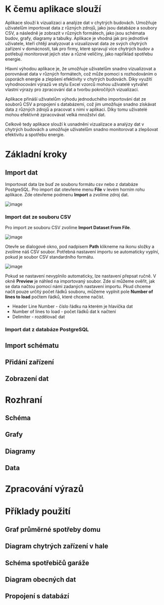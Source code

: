 # K čemu aplikace slouží
Aplikace slouží k vizualizaci a analýze dat v chytrých budovách.
Umožňuje uživatelům importovat data z různých zdrojů, jako jsou databáze a soubory CSV, a následně je zobrazit v různých formátech, jako jsou schémata budov,
grafy, diagramy a tabulky. Aplikace je vhodná jak pro jednotlivé uživatele, kteří chtějí analyzovat a vizualizovat data ze svých chytrých zařízení v domácnosti,
tak pro firmy, které spravují více chytrých budov a potřebují monitorovat jejich stav a různé veličiny, jako například spotřebu energie.

Hlavní výhodou aplikace je, že umožňuje uživatelům snadno vizualizovat a porovnávat data v různých formátech,
což může pomoci s rozhodováním o úsporách energie a zlepšení efektivity v chytrých budovách. 
Díky využití vyhodnocování výrazů ve stylu Excel vzorců mohou uživatelé vytvářet vlastní výrazy pro zpracování dat a 
tvorbu pokročilých vizualizací.

Aplikace přináší uživatelům výhodu jednoduchého importování dat ze souborů CSV a propojení s databázemi,
což jim umožňuje snadno získávat data z různých zdrojů a pracovat s nimi v aplikaci.
Díky tomu uživatelé mohou efektivně zpracovávat velká množství dat.

Celkově tedy aplikace slouží k usnadnění vizualizace a analýzy dat v chytrých budovách a umožňuje uživatelům snadno monitorovat a
zlepšovat efektivitu a spotřebu energie.


# Základní kroky

## Import dat
Importovat data lze buď ze souboru formátu csv nebo z databáze PostgreSQL.
Pro import dat otevřeme menu **File** v levém horním rohu aplikace. Zde otevřeme podmenu **Import** a zvolíme zdroj dat.

![image](https://user-images.githubusercontent.com/72192205/231018389-41026b02-de52-49f5-a2a1-dc81a3f73bdd.png)


### Import dat ze souboru CSV

Pro import ze souboru CSV zvolíme **Import Dataset From File**.

![image](https://user-images.githubusercontent.com/72192205/231018573-ec9ec067-e665-444b-a152-ad2e6f011250.png)

Otevře se dialogové okno, pod nadpisem **Path** klikneme na ikonu složky a zvolíme náš CSV soubor. Potřebná nastavení importu se automaticky vyplní, pokud je soubor CSV standardního formátu.

![image](https://user-images.githubusercontent.com/72192205/231018727-16b5e0ef-8f7b-41c3-8cfc-160edf73863e.png)

Pokud se nastavení nevyplnilo automaticky, lze nastavení přepsat ručně. V okně **Preview** je náhled
na importovaný soubor. Zde si můžeme ověřit, jak se data načtou pomocí námi zadaných nastavení importu. Pkud chceme načít pouze určitý počet řádků souboru,
můžeme vyplnit pole **Number of lines to load** počtem řádků, které chceme načíst.

* Header Line Number - číslo řádku na kterém je hlavička dat
* Number of lines to load - počet řádků dat k načtení
* Delimiter - rozdělovač dat

### Import dat z databáze PostgreSQL

## Import schématu
## Přidání zařízení
## Zobrazení dat

# Rozhraní
## Schéma
## Grafy
## Diagramy
## Data

# Zpracování výrazů

# Příklady použití
## Graf průměrné spotřeby domu
## Diagram chytrých zařízení v hale
## Schéma spotřebičů garáže
## Diagram obecných dat
## Propojení s databází
